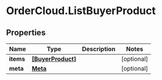 # OrderCloud.ListBuyerProduct

## Properties
Name | Type | Description | Notes
------------ | ------------- | ------------- | -------------
**items** | [**[BuyerProduct]**](BuyerProduct.md) |  | [optional] 
**meta** | [**Meta**](Meta.md) |  | [optional] 


